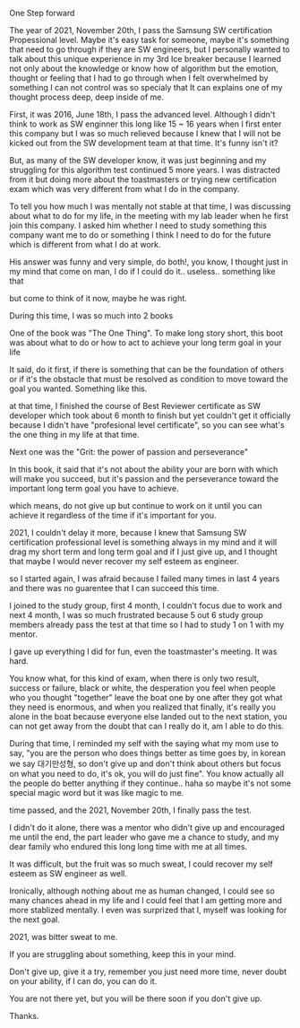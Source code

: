 One Step forward

The year of 2021, November 20th, I pass the Samsung SW certification Propessional level. Maybe it's easy task for someone, maybe it's something that need to go through
if they are SW engineers, but I personally wanted to talk about this unique experience in my 3rd Ice breaker because I learned not only about the knowledge or know how of algorithm but the emotion, thought or feeling that I had to go through when I felt overwhelmed by something I can not control was so specialy that It can explains one of my thought process  deep, deep inside of me.

First, it was 2016, June 18th, I pass the advanced level. Although I didn't think to work as SW enginner this long like 15 ~ 16 years when I first enter this company but I was so much relieved because I knew that I will not be kicked out from the SW development team at that time. It's funny isn't it?

But, as many of the SW developer know, it was just beginning and my struggling for this algorithm test continued 5 more years. I was distracted from it but doing more about the toastmasters or trying new certification exam which was very different from what I do in the company.

To tell you how much I was mentally not stable at that time, I was discussing about what to do for my life, in the meeting with my lab leader when he first join this 
company. I asked him whether I need to study something this company want me to do or something I think I need to do for the future which is different from what I do 
at work. 

His answer was funny and very simple, do both!, you know, I thought just in my mind that come on man, I do if I could do it.. useless.. something like that

but come to think of it now, maybe he was right. 

During this time, I was so much into 2 books 

One of the book was "The One Thing". To make long story short, this boot was about what to do or how to act to achieve your long term goal in your life

It said, do it first, if there is something that can be the foundation of others or if it's the obstacle that must be resolved as condition to move toward the goal you wanted. Something like this.

at that time, I finished the course of Best Reviewer certificate as SW developer which took about 6 month to finish but yet couldn't get it officially because I didn't have "profesional level certificate", so you can see what's the one thing in my life at that time.

Next one was the "Grit: the power of passion and perseverance"

In this book, it said that it's not about the ability your are born with which will make you succeed, but it's passion and the perseverance toward the important long term goal you have to achieve.

which means, do not give up but continue to work on it until you can achieve it regardless of the time if it's important for you.

2021, I couldn't delay it more, because I knew that Samsung SW certification professional level is something always in my mind and it will drag my short term 
and long term goal and if I just give up, and I thought that maybe I would never recover my self esteem as engineer.

so I started again, I was afraid because I failed many times in last 4 years and there was no guarentee that I can succeed this time.

I joined to the study group, first 4 month, I couldn't focus due to work and next 4 month, I was so much frustrated because 5 out 6 study group members already pass the test at that time so I had to study 1 on 1 with my mentor.

I gave up everything I did for fun, even the toastmaster's meeting. It was hard.

You know what, for this kind of exam, when there is only two result, success or failure, black or white, the desperation you feel when people who you thought "together" leave the boat one by one after they got what they need is enormous, and when you realized that finally, it's really you alone in the boat because everyone else landed out to the next station, you can not get away from the doubt that can I really do it, am I able to do this.

During that time, I reminded my self with the saying what my mom use to say, "you are the person who does things better as time goes by, in korean we say 대기만성형, 
so don't give up and don't think about others but focus on what you need to do, it's ok, you will do just fine". You know actually all the people do better anything if they continue.. haha so maybe it's not some special magic word but it was like magic to me. 

time passed, and the 2021, November 20th, I finally pass the test.

I didn't do it alone, there was a mentor who didn't give up and encouraged me until the end, the part leader who gave me a chance to study, and my dear family 
who endured this long long time with me at all times. 

It was difficult, but the fruit was so much sweat, I could recover my self esteem as SW engineer as well.

Ironically, although nothing about me as human changed, I could see so many chances ahead in my life and I could feel that I am getting more and more stablized mentally. I even was surprized that I, myself was looking for the next goal.

2021, was bitter sweat to me.

If you are struggling about something, keep this in your mind. 

Don't give up, give it a try, remember you just need more time, never doubt on your ability, if I can do, you can do it.

You are not there yet, but you will be there soon if you don't give up.

Thanks.
